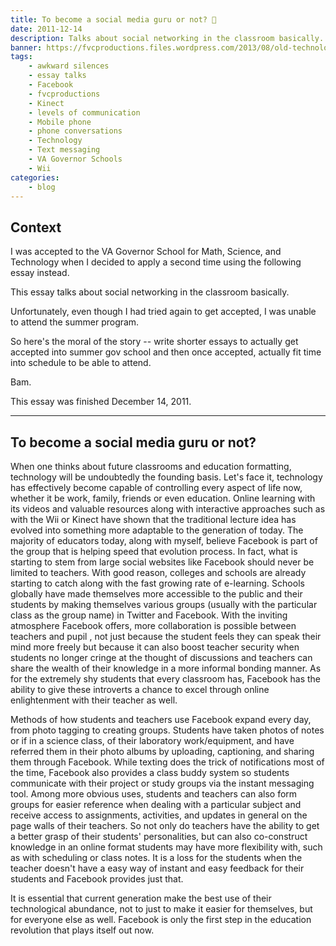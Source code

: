 ```yaml
---
title: To become a social media guru or not? 🎒
date: 2011-12-14
description: Talks about social networking in the classroom basically.
banner: https://fvcproductions.files.wordpress.com/2013/08/old-technology-never-forget.jpg?w=1366
tags:
    - awkward silences
    - essay talks
    - Facebook
    - fvcproductions
    - Kinect
    - levels of communication
    - Mobile phone
    - phone conversations
    - Technology
    - Text messaging
    - VA Governor Schools
    - Wii
categories:
    - blog
---
```


## Context

I was accepted to the VA Governor School for Math, Science, and Technology when I decided to apply a second time using the following essay instead.

This essay talks about social networking in the classroom basically.

Unfortunately, even though I had tried again to get accepted, I was unable to attend the summer program.

So here's the moral of the story -- write shorter essays to actually get accepted into summer gov school and then once accepted, actually fit time into schedule to be able to attend.

Bam.

This essay was finished December 14, 2011.

---

## To become a social media guru or not?

When one thinks about future classrooms and education formatting, technology will be undoubtedly the founding basis. Let's face it, technology has effectively become capable of controlling every aspect of life now, whether it be work, family, friends or even education. Online learning with its videos and valuable resources along with interactive approaches such as with the Wii or Kinect have shown that the traditional lecture idea has evolved into something more adaptable to the generation of today. The majority of educators today, along with myself, believe Facebook is part of the group that is helping speed that evolution process. In fact, what is starting to stem from large social websites like Facebook should never be limited to teachers. With good reason, colleges and schools are already starting to catch along with the fast growing rate of e-learning. Schools globally have made themselves more accessible to the public and their students by making themselves various groups (usually with the particular class as the group name) in Twitter and Facebook. With the inviting atmosphere Facebook offers, more collaboration is possible between teachers and pupil , not just because the student feels they can speak their mind more freely but because it can also boost teacher security when students no longer cringe at the thought of discussions and teachers can share the wealth of their knowledge in a more informal bonding manner. As for the extremely shy students that every classroom has, Facebook has the ability to give these introverts a chance to excel through online enlightenment with their teacher as well.

Methods of how students and teachers use Facebook expand every day, from photo tagging to creating groups. Students have taken photos of notes or if in a science class, of their laboratory work/equipment, and have referred them in their photo albums by uploading, captioning, and sharing them through Facebook. While texting does the trick of notifications most of the time, Facebook also provides a class buddy system so students communicate with their project or study groups via the instant messaging tool. Among more obvious uses, students and teachers can also form groups for easier reference when dealing with a particular subject and receive access to assignments, activities, and updates in general on the page walls of their teachers. So not only do teachers have the ability to get a better grasp of their students' personalities, but can also co-construct knowledge in an online format students may have more flexibility with, such as with scheduling or class notes. It is a loss for the students when the teacher doesn't have a easy way of instant and easy feedback for their students and Facebook provides just that.

It is essential that current generation make the best use of their technological abundance, not to just to make it easier for themselves, but for everyone else as well. Facebook is only the first step in the education revolution that plays itself out now.
